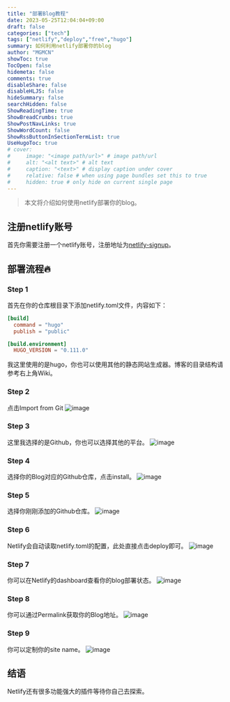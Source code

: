 ```yaml
---
title: "部署Blog教程"
date: 2023-05-25T12:04:04+09:00
draft: false
categories: ["tech"]
tags: ["netlify","deploy","free","hugo"]
summary: 如何利用netlify部署你的blog
author: "MGMCN"
showToc: true
TocOpen: false
hidemeta: false
comments: true
disableShare: false
disableHLJS: false
hideSummary: false
searchHidden: false
ShowReadingTime: true
ShowBreadCrumbs: true
ShowPostNavLinks: true
ShowWordCount: false
ShowRssButtonInSectionTermList: true
UseHugoToc: true
# cover:
#     image: "<image path/url>" # image path/url
#     alt: "<alt text>" # alt text
#     caption: "<text>" # display caption under cover
#     relative: false # when using page bundles set this to true
#     hidden: true # only hide on current single page
---
```

> 本文将介绍如何使用netlify部署你的blog。
## 注册netlify账号
首先你需要注册一个netlify账号，注册地址为[netlify-signup](https://app.netlify.com/signup)。
## 部署流程🔥
### Step 1
首先在你的仓库根目录下添加netlify.toml文件，内容如下：
```toml
[build]
  command = "hugo"
  publish = "public"

[build.environment]
  HUGO_VERSION = "0.111.0"
```
我这里使用的是hugo，你也可以使用其他的静态网站生成器。博客的目录结构请参考右上角Wiki。
### Step 2
点击Import from Git
![image](/img/1import-from-git.png)
### Step 3
这里我选择的是Github，你也可以选择其他的平台。
![image](/img/2choose-github.png)
### Step 4
选择你的Blog对应的Github仓库，点击install。
![image](/img/3install.png)
### Step 5
选择你刚刚添加的Github仓库。
![image](/img/4import-rep.png)
### Step 6
Netlify会自动读取netlify.toml的配置，此处直接点击deploy即可。
![image](/img/5config.png)
### Step 7
你可以在Netlify的dashboard查看你的blog部署状态。
![image](/img/6check-deploy.png)
### Step 8
你可以通过Permalink获取你的Blog地址。
![image](/img/7get-link.png)
### Step 9
你可以定制你的site name。
![image](/img/8customize-link.png)
## 结语
Netlify还有很多功能强大的插件等待你自己去探索。

